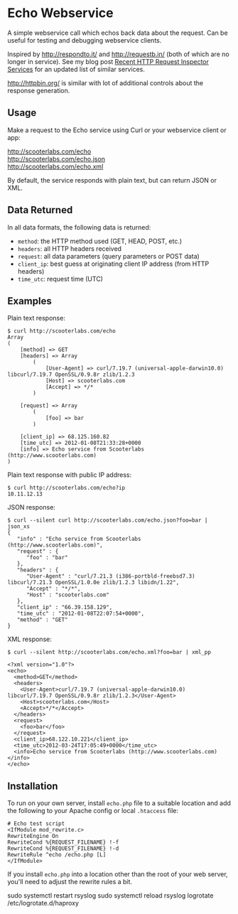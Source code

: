 # Echo Webservice

A simple webservice call which echos back data about the request. Can be useful for testing and debugging webservice clients.

Inspired by http://respondto.it/ and http://requestb.in/ (both of which are no longer in service). See my blog post [Recent HTTP Request Inspector Services](http://www.cantoni.org/2019/04/30/recent-http-request-inspector-services) for an updated list of similar services.

http://httpbin.org/ is similar with lot of additional controls about the response generation.

## Usage

Make a request to the Echo service using Curl or your webservice 
client or app:

http://scooterlabs.com/echo  
http://scooterlabs.com/echo.json  
http://scooterlabs.com/echo.xml  

By default, the service responds with plain text, but can return 
JSON or XML.

## Data Returned

In all data formats, the following data is returned:

* `method`: the HTTP method used (GET, HEAD, POST, etc.)
* `headers`: all HTTP headers received
* `request`: all data parameters (query parameters or POST data)
* `client_ip`: best guess at originating client IP address (from HTTP headers)
* `time_utc`: request time (UTC)

## Examples

Plain text response:

    $ curl http://scooterlabs.com/echo
    Array
    (
        [method] => GET
        [headers] => Array
            (
                [User-Agent] => curl/7.19.7 (universal-apple-darwin10.0) libcurl/7.19.7 OpenSSL/0.9.8r zlib/1.2.3
                [Host] => scooterlabs.com
                [Accept] => */*
            )

        [request] => Array
            (
                [foo] => bar
            )

        [client_ip] => 68.125.160.82
        [time_utc] => 2012-01-08T21:33:28+0000
        [info] => Echo service from Scooterlabs (http://www.scooterlabs.com)
    )

Plain text response with public IP address:

    $ curl http://scooterlabs.com/echo?ip
    10.11.12.13

JSON response:

    $ curl --silent curl http://scooterlabs.com/echo.json?foo=bar | json_xs
    {
       "info" : "Echo service from Scooterlabs (http://www.scooterlabs.com)",
       "request" : {
          "foo" : "bar"
       },
       "headers" : {
          "User-Agent" : "curl/7.21.3 (i386-portbld-freebsd7.3) libcurl/7.21.3 OpenSSL/1.0.0e zlib/1.2.3 libidn/1.22",
          "Accept" : "*/*",
          "Host" : "scooterlabs.com"
       },
       "client_ip" : "66.39.158.129",
       "time_utc" : "2012-01-08T22:07:54+0000",
       "method" : "GET"
    }

XML response:

    $ curl --silent http://scooterlabs.com/echo.xml?foo=bar | xml_pp
    
    <?xml version="1.0"?>
    <echo>
      <method>GET</method>
      <headers>
        <User-Agent>curl/7.19.7 (universal-apple-darwin10.0) libcurl/7.19.7 OpenSSL/0.9.8r zlib/1.2.3</User-Agent>
        <Host>scooterlabs.com</Host>
        <Accept>*/*</Accept>
      </headers>
      <request>
        <foo>bar</foo>
      </request>
      <client_ip>68.122.10.221</client_ip>
      <time_utc>2012-03-24T17:05:49+0000</time_utc>
      <info>Echo service from Scooterlabs (http://www.scooterlabs.com)</info>
    </echo>

## Installation

To run on your own server, install `echo.php` file to a suitable location 
and add the following to your Apache config or local `.htaccess` file:

    # Echo test script
    <IfModule mod_rewrite.c>
    RewriteEngine On
    RewriteCond %{REQUEST_FILENAME} !-f
    RewriteCond %{REQUEST_FILENAME} !-d
    RewriteRule ^echo /echo.php [L]
    </IfModule>

If you install `echo.php` into a location other than the root of your
web server, you'll need to adjust the rewrite rules a bit.

sudo systemctl restart rsyslog
sudo systemctl reload rsyslog
logrotate /etc/logrotate.d/haproxy

